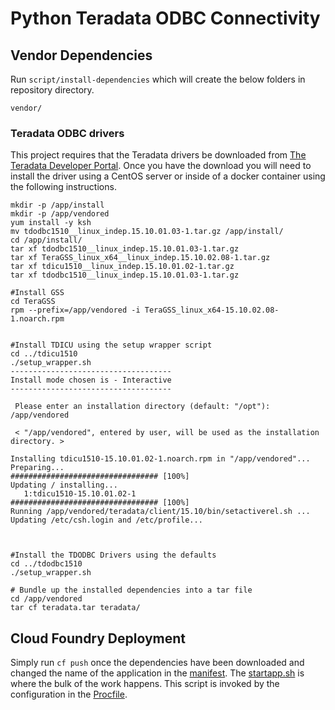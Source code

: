 # Python Teradata ODBC Connectivity

## Vendor Dependencies
Run `script/install-dependencies` which will create the below folders in repository directory.

```
vendor/
```
### Teradata ODBC drivers

This project requires that the Teradata drivers be downloaded from [The Teradata Developer Portal](http://downloads.teradata.com/download/connectivity/odbc-driver/linux). Once you have the download you will need to install the driver using a CentOS server or inside of a docker container using the following instructions.

```
mkdir -p /app/install
mkdir -p /app/vendored
yum install -y ksh
mv tdodbc1510__linux_indep.15.10.01.03-1.tar.gz /app/install/
cd /app/install/
tar xf tdodbc1510__linux_indep.15.10.01.03-1.tar.gz
tar xf TeraGSS_linux_x64__linux_indep.15.10.02.08-1.tar.gz
tar xf tdicu1510__linux_indep.15.10.01.02-1.tar.gz
tar xf tdodbc1510__linux_indep.15.10.01.03-1.tar.gz

#Install GSS
cd TeraGSS
rpm --prefix=/app/vendored -i TeraGSS_linux_x64-15.10.02.08-1.noarch.rpm


#Install TDICU using the setup wrapper script
cd ../tdicu1510
./setup_wrapper.sh
------------------------------------
Install mode chosen is - Interactive
------------------------------------

 Please enter an installation directory (default: "/opt"): /app/vendored

 < "/app/vendored", entered by user, will be used as the installation directory. >

Installing tdicu1510-15.10.01.02-1.noarch.rpm in "/app/vendored"...
Preparing...                          ################################# [100%]
Updating / installing...
   1:tdicu1510-15.10.01.02-1          ################################# [100%]
Running /app/vendored/teradata/client/15.10/bin/setactiverel.sh ...
Updating /etc/csh.login and /etc/profile...



#Install the TDODBC Drivers using the defaults
cd ../tdodbc1510
./setup_wrapper.sh

# Bundle up the installed dependencies into a tar file
cd /app/vendored
tar cf teradata.tar teradata/
```

## Cloud Foundry Deployment
Simply run `cf push` once the dependencies have been downloaded and changed the
name of the application in the [manifest](manifest.yml). The [startapp.sh](script/statapp.sh)
is where the bulk of the work happens. This script is invoked by the configuration in
the [Procfile](Procfile).
